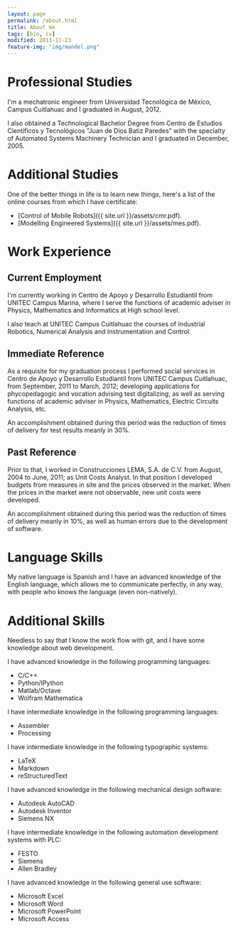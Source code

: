 ```yaml
---
layout: page
permalink: /about.html
title: About me
tags: [bio, cv]
modified: 2013-11-23
feature-img: "img/mandel.png"
---
```



# Professional Studies

I'm a mechatronic engineer from Universidad Tecnológica de México, Campus Cuitlahuac and I graduated in August, 2012.

I also obtained a Technological Bachelor Degree from Centro de Estudios Cientificos y Tecnológicos "Juan de Dios Batiz Paredes" with the specialty of Automated Systems Machinery Technician and I graduated in December, 2005.

# Additional Studies

One of the better things in life is to learn new things, here's a list of the online courses from which I have certificate:

* [Control of Mobile Robots]({{ site.url }}/assets/cmr.pdf).
* [Modelling Engineered Systems]({{ site.url }}/assets/mes.pdf).

# Work Experience

## Current Employment

I'm currently working in Centro de Apoyo y Desarrollo Estudiantil from UNITEC Campus Marina, where I serve the functions of academic adviser in Physics, Mathematics and Informatics at High school level.

I also teach at UNITEC Campus Cuitlahuac the courses of Industrial Robotics, Numerical Analysis and Instrumentation and Control.

## Immediate Reference

As a requisite for my graduation process I performed social services in Centro de Apoyo y Desarrollo Estudiantil from UNITEC Campus Cuitlahuac, from September, 2011 to March, 2012; developing applications for phycopedagogic and vocation advising test digitalizing, as well as serving functions of academic adviser in Physics, Mathematics, Electric Circuits Analysis, etc.

An accomplishment obtained during this period was the reduction of times of delivery for test results meanly in 30%.

## Past Reference

Prior to that, I worked in Construcciones LEMA, S.A. de C.V. from August, 2004 to June, 2011; as Unit Costs Analyst. In that position I developed budgets from measures in site and the prices observed in the market. When the prices in the market were not observable, new unit costs were developed.

An accomplishment obtained during this period was the reduction of times of delivery meanly in 10%, as well as human errors due to the development of software.

# Language Skills

My native language is Spanish and I have an advanced knowledge of the English language, which allows me to communicate perfectly, in any way, with people who knows the language (even non-natively).

# Additional Skills

Needless to say that I know the work flow with git, and I have some knowledge about web development.

I have advanced knowledge in the following programming languages:

* C/C++
* Python/IPython
* Matlab/Octave
* Wolfram Mathematica

I have intermediate knowledge in the following programming languages:

* Assembler
* Processing

I have intermediate knowledge in the following typographic systems:

* LaTeX
* Markdown
* reStructuredText

I have advanced knowledge in the following mechanical design software:

* Autodesk AutoCAD
* Autodesk Inventor
* Siemens NX

I have intermediate knowledge in the following automation development systems with PLC:

* FESTO
* Siemens
* Allen Bradley

I have advanced knowledge in the following general use software:

* Microsoft Excel
* Microsoft Word
* Microsoft PowerPoint
* Microsoft Access